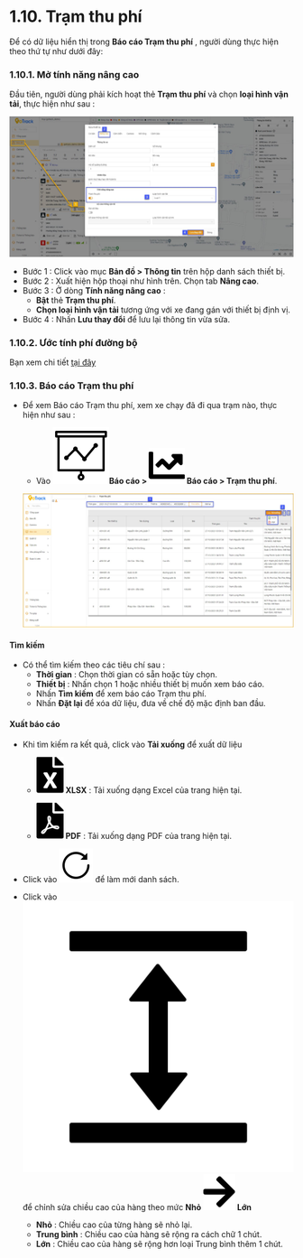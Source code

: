 
# 1.10. Trạm thu phí
Để có dữ liệu hiển thị trong **Báo cáo Trạm thu phí** , người dùng thực hiện theo thứ tự như dưới đây:
###  1.10.1. Mở tính năng nâng cao 
Đầu tiên, người dùng phải kích hoạt thẻ **Trạm thu phí** và chọn **loại hình vận tải**, thực hiện như sau :

  <span style="display:block;text-align:left">![Manage device ](/docs/assets/images/web-interface/toll-station/on-road-toll.jpg)

- Bước 1 : Click vào mục **Bản đồ > Thông tin** trên hộp danh sách thiết bị.
- Bước 2 : Xuất hiện hộp thoại như hình trên. Chọn tab **Nâng cao**.
- Bước 3 : Ở dòng **Tính năng nâng cao** :
  - **Bật** thẻ **Trạm thu phí**.
  - **Chọn loại hình vận tải** tương ứng với xe đang gán với thiết bị định vị.
- Bước 4 : Nhấn **Lưu thay đổi** để lưu lại thông tin vừa sửa.

###  1.10.2. Ước tính phí đường bộ

Bạn xem chi tiết [tại đây](vi/modules/web-interface/utilities/estimated-road-charges/#toll-station)

### 1.10.3. Báo cáo Trạm thu phí
- Để xem Báo cáo Trạm thu phí, xem xe chạy đã đi qua trạm nào, thực hiện như sau : 
  - Vào **<span class="icon-left svg-filter-tick">![Ok](/docs/assets/images/web-interface/icon/SVG/dynamic.svg )Báo cáo > <span class="icon-left svg-filter-tick">![Ok](/docs/assets/images/web-interface/icon/SVG/chart-line.svg)  Báo cáo > Trạm thu phí**.
 
  <span style="display:block;text-align:left">![Manage device ](/docs/assets/images/web-interface/toll-station/toll-station-report.jpg)

#### Tìm kiếm 
- Có thể tìm kiếm theo các tiêu chí sau :
  - **Thời gian** : Chọn thời gian có sẵn hoặc tùy chọn.
  - **Thiết bị** : Nhấn chọn 1 hoặc nhiều thiết bị muốn xem báo cáo.
  - Nhấn **Tìm kiếm** để xem báo cáo Trạm thu phí.
  - Nhấn **Đặt lại** để xóa dữ liệu, đưa về chế độ mặc định ban đầu.

#### Xuất báo cáo
* Khi tìm kiếm ra kết quả, click vào **Tải xuống** để xuất dữ liệu

    - <span class="icon-left svg-filter-circlegreen2">![Ok](/docs/assets/images/web-interface/icon/SVG/file-excel1.svg) **XLSX** : Tải xuống dạng Excel của trang hiện tại.

    - <span class="icon-left svg-filter-circlered">![Ok](/docs/assets/images/web-interface/icon/SVG/file-pdf1.svg) **PDF** : Tải xuống dạng PDF của trang hiện tại.

- Click vào <span class="icon-left svg-filter-info">![Ok](/docs/assets/images/web-interface/icon/SVG/icons8-reset.svg) để làm mới danh sách.
      
- Click vào <span class="icon-left svg-filter-info">![Ok](/docs/assets/images/web-interface/icon/SVG/column-height.svg) để chỉnh sửa chiều cao của hàng theo mức **Nhỏ** <span class="icon-left svg-filter-serch">![Ok](/docs/assets/images/web-interface/icon/SVG/arrow-right.svg) **Lớn** 

  - **Nhỏ** : Chiều cao của từng hàng sẽ nhỏ lại.
  - **Trung bình** : Chiều cao của hàng sẽ rộng ra cách chữ 1 chút.
  - **Lớn** : Chiều cao của hàng sẽ rộng hơn loại Trung bình thêm 1 chút.

